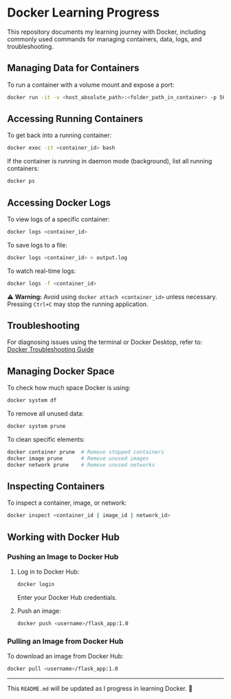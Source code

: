 # Docker Learning Progress

This repository documents my learning journey with Docker, including commonly used commands for managing containers, data, logs, and troubleshooting.

## Managing Data for Containers
To run a container with a volume mount and expose a port:
```sh
docker run -it -v <host_absolute_path>:<folder_path_in_container> -p 5000:5000 flask_app:1.0
```

## Accessing Running Containers
To get back into a running container:
```sh
docker exec -it <container_id> bash
```

If the container is running in daemon mode (background), list all running containers:
```sh
docker ps
```

## Accessing Docker Logs
To view logs of a specific container:
```sh
docker logs <container_id>
```
To save logs to a file:
```sh
docker logs <container_id> > output.log
```

To watch real-time logs:
```sh
docker logs -f <container_id>
```

⚠ **Warning:** Avoid using `docker attach <container_id>` unless necessary. Pressing `Ctrl+C` may stop the running application.

## Troubleshooting
For diagnosing issues using the terminal or Docker Desktop, refer to:
[Docker Troubleshooting Guide](https://docs.docker.com/desktop/troubleshoot-and-support/troubleshoot/)

## Managing Docker Space
To check how much space Docker is using:
```sh
docker system df
```
To remove all unused data:
```sh
docker system prune
```
To clean specific elements:
```sh
docker container prune  # Remove stopped containers
docker image prune      # Remove unused images
docker network prune    # Remove unused networks
```

## Inspecting Containers
To inspect a container, image, or network:
```sh
docker inspect <container_id | image_id | network_id>
```

## Working with Docker Hub
### Pushing an Image to Docker Hub
1. Log in to Docker Hub:
   ```sh
   docker login
   ```
   Enter your Docker Hub credentials.

2. Push an image:
   ```sh
   docker push <username>/flask_app:1.0
   ```

### Pulling an Image from Docker Hub
To download an image from Docker Hub:
```sh
docker pull <username>/flask_app:1.0
```

---

This `README.md` will be updated as I progress in learning Docker. 🚀

